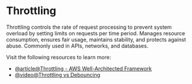 # Throttling

Throttling controls the rate of request processing to prevent system overload by setting limits on requests per time period. Manages resource consumption, ensures fair usage, maintains stability, and protects against abuse. Commonly used in APIs, networks, and databases.

Visit the following resources to learn more:

- [@article@Throttling - AWS Well-Architected Framework](https://docs.aws.amazon.com/wellarchitected/2022-03-31/framework/rel_mitigate_interaction_failure_throttle_requests.html)
- [@video@Throttling vs Debouncing](https://www.youtube.com/watch?v=tJhA0DrH5co)
